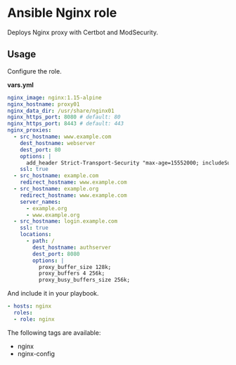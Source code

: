 # Ansible Nginx role

Deploys Nginx proxy with Certbot and ModSecurity.

## Usage

Configure the role.

**vars.yml**

```yml
nginx_image: nginx:1.15-alpine
nginx_hostname: proxy01
nginx_data_dir: /usr/share/nginx01
nginx_https_port: 8080 # default: 80
nginx_https_port: 8443 # default: 443
nginx_proxies:
  - src_hostname: www.example.com
    dest_hostname: webserver
    dest_port: 80
    options: |
      add_header Strict-Transport-Security "max-age=15552000; includeSubdomains;"
    ssl: true
  - src_hostname: example.com
    redirect_hostname: www.example.com
  - src_hostname: example.org
    redirect_hostname: www.example.com
    server_names:
      - example.org
      - www.example.org
  - src_hostname: login.example.com
    ssl: true
    locations:
      - path: /
        dest_hostname: authserver
        dest_port: 8080
        options: |
          proxy_buffer_size 128k;
          proxy_buffers 4 256k;
          proxy_busy_buffers_size 256k;
```

And include it in your playbook.

```yml
- hosts: nginx
  roles:
  - role: nginx
```

The following tags are available:

* nginx
* nginx-config
